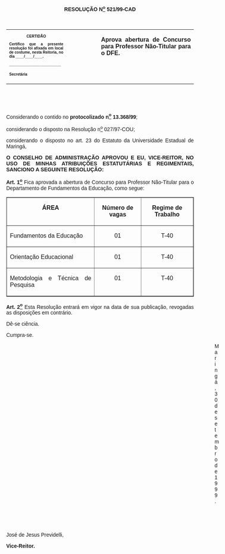 <BODY>

<B><FONT FACE="Arial"><P ALIGN="JUSTIFY"></P>
<P ALIGN="CENTER">RESOLU&Ccedil;&Atilde;O  N<U><SUP>o</U></SUP> 521/99-CAD</P>
<P ALIGN="JUSTIFY"></P>
</B><P ALIGN="JUSTIFY">&nbsp;</P></FONT>
<TABLE CELLSPACING=0 BORDER=0 CELLPADDING=7 WIDTH=621>
<TR><TD WIDTH="32%" VALIGN="TOP">
<B><FONT FACE="Arial" SIZE=1><P ALIGN="CENTER">CERTID&Atilde;O</P>
<P ALIGN="JUSTIFY">   Certifico que a presente resolu&ccedil;&atilde;o foi afixada em local de costume, nesta Reitoria, no dia ____/____/____.</P>
<P ALIGN="JUSTIFY"></P>
<P ALIGN="JUSTIFY">_________________________</P>
<P ALIGN="JUSTIFY">Secret&aacute;ria</B></FONT></TD>
<TD WIDTH="17%" VALIGN="TOP">&nbsp;</TD>
<TD WIDTH="52%" VALIGN="TOP">
<B><FONT FACE="Arial"><P ALIGN="JUSTIFY">Aprova abertura de Concurso para Professor N&atilde;o-Titular para o DFE.</P>
<P ALIGN="JUSTIFY"></B></FONT></TD>
</TR>
</TABLE>

<FONT FACE="Arial"><P ALIGN="JUSTIFY">&nbsp;</P>
<P ALIGN="JUSTIFY">&nbsp;</P>
<P ALIGN="JUSTIFY">&#9;Considerando  o contido no <B>protocolizado n<U><SUP>o</U></SUP> 13.368/99</B>;</P>
<P ALIGN="JUSTIFY">&#9;considerando o disposto na Resolu&ccedil;&atilde;o n<U><SUP>o</U></SUP> 027/97-COU;</P>
<B><P ALIGN="JUSTIFY">&#9;</B>considerando o disposto no art. 23 do Estatuto da Universidade Estadual de Maring&aacute;,</P>
<B><P ALIGN="JUSTIFY"></P>
<P ALIGN="JUSTIFY">O CONSELHO DE ADMINISTRA&Ccedil;&Atilde;O APROVOU E EU, VICE-REITOR, NO USO DE MINHAS ATRIBUI&Ccedil;&Otilde;ES ESTATUT&Aacute;RIAS E REGIMENTAIS, SANCIONO A SEGUINTE RESOLU&Ccedil;&Atilde;O:</P>
<P ALIGN="JUSTIFY"></P>
<P ALIGN="JUSTIFY">Art. 1<U><SUP>o</U></SUP> </B>Fica aprovada a abertura de Concurso para Professor N&atilde;o-Titular para o Departamento de Fundamentos da Educa&ccedil;&atilde;o, como segue:</P>
<P ALIGN="JUSTIFY"></P></FONT>
<P ALIGN="RIGHT"><TABLE BORDER CELLSPACING=1 CELLPADDING=4 WIDTH=500>
<TR><TD WIDTH="47%" VALIGN="TOP">
<B><FONT FACE="Arial"><P ALIGN="CENTER">&Aacute;REA</B></FONT></TD>
<TD WIDTH="25%" VALIGN="TOP">
<B><FONT FACE="Arial"><P ALIGN="CENTER">N&uacute;mero de vagas</B></FONT></TD>
<TD WIDTH="28%" VALIGN="TOP">
<B><FONT FACE="Arial"><P ALIGN="CENTER">Regime de Trabalho</B></FONT></TD>
</TR>
<TR><TD WIDTH="47%" VALIGN="TOP">
<FONT FACE="Arial"><P ALIGN="JUSTIFY">Fundamentos da Educa&ccedil;&atilde;o</FONT></TD>
<TD WIDTH="25%" VALIGN="TOP">
<FONT FACE="Arial"><P ALIGN="CENTER">01</FONT></TD>
<TD WIDTH="28%" VALIGN="TOP">
<FONT FACE="Arial"><P ALIGN="CENTER">T-40</FONT></TD>
</TR>
<TR><TD WIDTH="47%" VALIGN="TOP">
<FONT FACE="Arial"><P ALIGN="JUSTIFY">Orienta&ccedil;&atilde;o Educacional</FONT></TD>
<TD WIDTH="25%" VALIGN="TOP">
<FONT FACE="Arial"><P ALIGN="CENTER">01</FONT></TD>
<TD WIDTH="28%" VALIGN="TOP">
<FONT FACE="Arial"><P ALIGN="CENTER">T-40</FONT></TD>
</TR>
<TR><TD WIDTH="47%" VALIGN="TOP">
<FONT FACE="Arial"><P ALIGN="JUSTIFY">Metodologia e T&eacute;cnica de Pesquisa</FONT></TD>
<TD WIDTH="25%" VALIGN="TOP">
<FONT FACE="Arial"><P ALIGN="CENTER">01</FONT></TD>
<TD WIDTH="28%" VALIGN="TOP">
<FONT FACE="Arial"><P ALIGN="CENTER">T-40</FONT></TD>
</TR>
</TABLE>
</P>

<FONT FACE="Arial"><P ALIGN="JUSTIFY"></P>
<B><P ALIGN="JUSTIFY">Art. 2<U><SUP>o</B></U></SUP> Esta Resolu&ccedil;&atilde;o entrar&aacute; em vigor na data de sua publica&ccedil;&atilde;o, revogadas as disposi&ccedil;&otilde;es em contr&aacute;rio.</P>
<P ALIGN="JUSTIFY">D&ecirc;-se ci&ecirc;ncia.</P>
<P ALIGN="JUSTIFY">Cumpra-se.</P>
<P ALIGN="JUSTIFY"></P><DIR>
<DIR>
<DIR>
<DIR>
<DIR>
<DIR>
<DIR>
<DIR>
<DIR>
<DIR>
<DIR>
<DIR>
<DIR>
<DIR>

<P ALIGN="JUSTIFY">Maring&aacute;, 30 de setembro de 1999.</P>
<P ALIGN="JUSTIFY"></P>
<P ALIGN="JUSTIFY">&nbsp;</P>
<P ALIGN="JUSTIFY">&nbsp;</P></DIR>
</DIR>
</DIR>
</DIR>
</DIR>
</DIR>
</DIR>
</DIR>
</DIR>
</DIR>
</DIR>
</DIR>
</DIR>
</DIR>

<P ALIGN="JUSTIFY">&#9;&#9;&#9;&#9;&#9;&#9;&#9;Jos&eacute; de Jesus Previdelli,</P>
<P ALIGN="JUSTIFY">&#9;&#9;&#9;&#9;&#9;&#9;&#9;<B>Vice-Reitor.</P></B></FONT></BODY>
